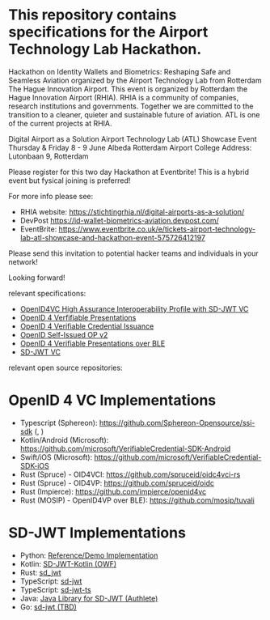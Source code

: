 # This repository contains specifications for the Airport Technology Lab Hackathon.

Hackathon on Identity Wallets and Biometrics: Reshaping Safe and Seamless Aviation organized by the Airport Technology Lab from Rotterdam The Hague Innovation Airport.
This event is organized by Rotterdam the Hague Innovation Airport (RHIA). RHIA is a community of companies, research institutions and governments. Together we are committed to the transition to a cleaner, quieter and sustainable future of aviation. ATL is one of the current projects at RHIA.
 
Digital Airport as a Solution 
Airport Technology Lab (ATL) Showcase Event
Thursday & Friday 8 - 9 June
Albeda Rotterdam Airport College
Address: Lutonbaan 9, Rotterdam
 
 
Please register for this two day Hackathon at Eventbrite! This is a hybrid event but fysical joining is preferred!
 
For more info please see:

* RHIA website: https://stichtingrhia.nl/digital-airports-as-a-solution/
* DevPost https://id-wallet-biometrics-aviation.devpost.com/
* EventBrite: https://www.eventbrite.co.uk/e/tickets-airport-technology-lab-atl-showcase-and-hackathon-event-575726412197
 
Please send this invitation to potential hacker teams and individuals in your network!
 
Looking forward!

relevant specifications:

* [OpenID4VC High Assurance Interoperability Profile with SD-JWT VC](https://vcstuff.github.io/oid4vc-haip-sd-jwt-vc/draft-oid4vc-haip-sd-jwt-vc.html)
* [OpenID 4 Verfifiable Presentations](https://openid.net/specs/openid-4-verifiable-presentations-1_0.html)
* [OpenID 4 Verifiable Credential Issuance](https://openid.bitbucket.io/connect/openid-4-verifiable-credential-issuance-1_0.html)
* [OpenID Self-Issued OP v2](https://openid.net/specs/openid-connect-self-issued-v2-1_0.html)
* [OpenID 4 Verifiable Presentations over BLE](https://openid.bitbucket.io/connect/openid-4-verifiable-presentations-over-ble-1_0.html)
* [SD-JWT VC](https://vcstuff.github.io/draft-terbu-sd-jwt-vc/draft-terbu-sd-jwt-vc.html)

relevant open source repositories:

# OpenID 4 VC Implementations

* Typescript (Sphereon): https://github.com/Sphereon-Opensource/ssi-sdk (, )  
* Kotlin/Android (Microsoft): https://github.com/microsoft/VerifiableCredential-SDK-Android 
* Swift/iOS (Microsoft): https://github.com/microsoft/VerifiableCredential-SDK-iOS  
* Rust (Spruce) - OID4VCI: https://github.com/spruceid/oidc4vci-rs 
* Rust (Spruce) - OID4VP: https://github.com/spruceid/oidc
* Rust (Impierce): https://github.com/impierce/openid4vc 
* Rust (MOSIP) - OpenID4VP over BLE): https://github.com/mosip/tuvali 

# SD-JWT Implementations

 * Python: [Reference/Demo Implementation](https://github.com/danielfett/sd-jwt)
 * Kotlin: [SD-JWT-Kotlin (OWF)]([https://github.com/IDunion/SD-JWT-Kotlin](https://github.com/openwallet-foundation-labs/SD-JWT-Kotlin))
 * Rust: [sd_jwt](https://github.com/kushaldas/sd_jwt)
 * TypeScript: [sd-jwt](https://github.com/christianpaquin/sd-jwt)
 * TypeScript: [sd-jwt-ts](https://github.com/chike0905/sd-jwt-ts)
 * Java: [Java Library for SD-JWT (Authlete)](https://github.com/authlete/sd-jwt)
 * Go: [sd-jwt (TBD)](https://github.com/TBD54566975/ssi-sdk/tree/main/sd-jwt)
